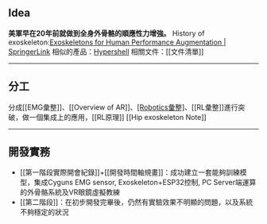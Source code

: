 ## Idea
**美軍早在20年前就做到全身外骨骼的順應性力增強。**
History of exoskeleton:[Exoskeletons for Human Performance Augmentation | SpringerLink](https://link.springer.com/referenceworkentry/10.1007/978-3-540-30301-5_34)
相似的產品：[Hypershell](https://www.hypershell.cc/)
相關文件：[[文件清單]]

---
## 分工
分成[[EMG彙整]]、[[Overview of AR]]、[[Robotics彙整]](作為從基礎的訓練端出發，DMPs有機會廣泛的使用在兩種模式上，但是仍然讓沈恩佑去讀一下其他資料更好)、[[RL彙整]]進行突破，做一個集成上的應用，[[RL原理]]
[[Hip exoskeleton Note]]

---
## 開發實務
- [[第一階段實際開會紀錄]]+[[開發時間軸規畫]]：成功建立一套能夠訓練模型，集成Cyguns EMG sensor, Exoskeleton+ESP32控制, PC Server端運算 的外骨骼系統及VR眼鏡虛擬教練
- [[第二階段]]：在初步開發完畢後，仍然有實驗效果不明顯的問題，以及系統不夠穩定的狀況